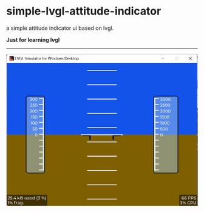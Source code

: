 # simple-lvgl-attitude-indicator
a simple attitude indicator ui based on lvgl.

**Just for learning lvgl**

---

![Snapshot](Snapshot-213602.png "Snapshot")
